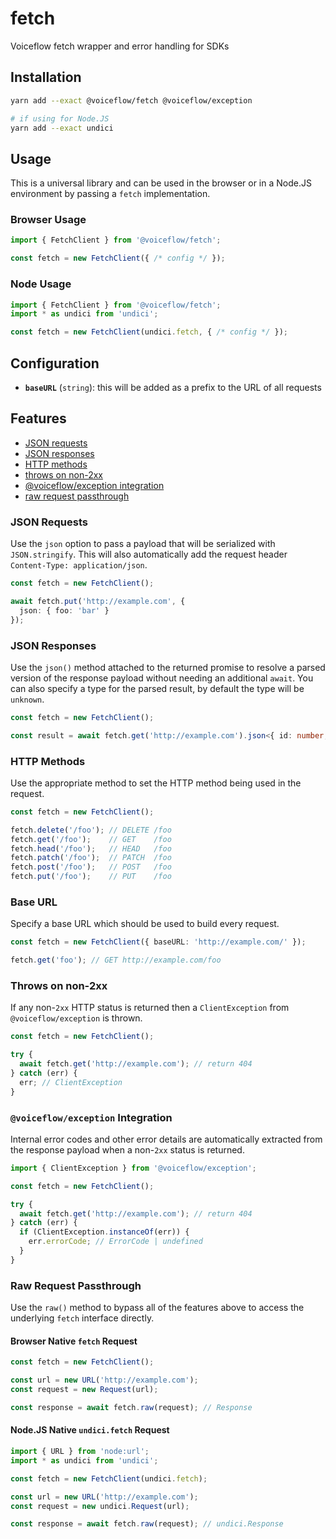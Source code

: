 # fetch

Voiceflow fetch wrapper and error handling for SDKs

## Installation

```sh
yarn add --exact @voiceflow/fetch @voiceflow/exception

# if using for Node.JS
yarn add --exact undici
```

## Usage

This is a universal library and can be used in the browser or in a Node.JS environment by passing a `fetch` implementation.

### Browser Usage

```ts
import { FetchClient } from '@voiceflow/fetch';

const fetch = new FetchClient({ /* config */ });
```

### Node Usage

```ts
import { FetchClient } from '@voiceflow/fetch';
import * as undici from 'undici';

const fetch = new FetchClient(undici.fetch, { /* config */ });
```

## Configuration

- __`baseURL`__ (`string`): this will be added as a prefix to the URL of all requests

## Features

- [JSON requests](#json-requests)
- [JSON responses](#json-responses)
- [HTTP methods](#http-methods)
- [throws on non-2xx](#throws-on-non-2xx)
- [@voiceflow/exception integration](#voiceflowexception-integration)
- [raw request passthrough](#raw-request-passthrough)

### JSON Requests

Use the `json` option to pass a payload that will be serialized with `JSON.stringify`.
This will also automatically add the request header `Content-Type: application/json`.

```ts
const fetch = new FetchClient();

await fetch.put('http://example.com', {
  json: { foo: 'bar' }
});
```

### JSON Responses

Use the `json()` method attached to the returned promise to resolve a parsed version of the response payload without needing an additional `await`.
You can also specify a type for the parsed result, by default the type will be `unknown`.

```ts
const fetch = new FetchClient();

const result = await fetch.get('http://example.com').json<{ id: number, name: string }>();
```

### HTTP Methods

Use the appropriate method to set the HTTP method being used in the request.

```ts
const fetch = new FetchClient();

fetch.delete('/foo'); // DELETE /foo
fetch.get('/foo');    // GET    /foo
fetch.head('/foo');   // HEAD   /foo
fetch.patch('/foo');  // PATCH  /foo
fetch.post('/foo');   // POST   /foo
fetch.put('/foo');    // PUT    /foo
```

### Base URL

Specify a base URL which should be used to build every request.

```ts
const fetch = new FetchClient({ baseURL: 'http://example.com/' });

fetch.get('foo'); // GET http://example.com/foo
```

### Throws on non-2xx

If any non-`2xx` HTTP status is returned then a `ClientException` from `@voiceflow/exception` is thrown.

```ts
const fetch = new FetchClient();

try {
  await fetch.get('http://example.com'); // return 404
} catch (err) {
  err; // ClientException
}
```

### `@voiceflow/exception` Integration

Internal error codes and other error details are automatically extracted from the response payload when a non-`2xx` status is returned.

```ts
import { ClientException } from '@voiceflow/exception';

const fetch = new FetchClient();

try {
  await fetch.get('http://example.com'); // return 404
} catch (err) {
  if (ClientException.instanceOf(err)) {
    err.errorCode; // ErrorCode | undefined
  }
}
```

### Raw Request Passthrough

Use the `raw()` method to bypass all of the features above to access the underlying `fetch` interface directly.

#### Browser Native `fetch` Request

```ts
const fetch = new FetchClient();

const url = new URL('http://example.com');
const request = new Request(url);

const response = await fetch.raw(request); // Response
```

#### Node.JS Native `undici.fetch` Request

```ts
import { URL } from 'node:url';
import * as undici from 'undici';

const fetch = new FetchClient(undici.fetch);

const url = new URL('http://example.com');
const request = new undici.Request(url);

const response = await fetch.raw(request); // undici.Response
```
